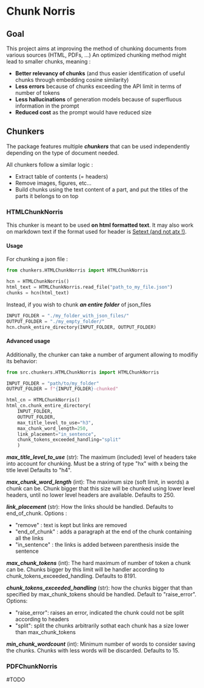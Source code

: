 # Chunk Norris

## Goal

This project aims at improving the method of chunking documents from various sources (HTML, PDFs, ...)
An optimized chunking method might lead to smaller chunks, meaning :
- **Better relevancy of chunks** (and thus easier identification of useful chunks through embedding cosine similarity)
- **Less errors** because of chunks exceeding the API limit in terms of number of tokens
- **Less hallucinations** of generation models because of superfluous information in the prompt
- **Reduced cost** as the prompt would have reduced size

## Chunkers

The package features multiple ***chunkers*** that can be used independently depending on the type of document needed.

All chunkers follow a similar logic :
- Extract table of contents (= headers)
- Remove images, figures, etc...
- Build chunks using the text content of a part, and put the titles of the parts it belongs to on top

### HTMLChunkNorris

This chunker is meant to be used **on html formatted text**. It may also work on markdown text if the format used for header is [Setext (and not atx !)](https://golem.ph.utexas.edu/~distler/maruku/markdown_syntax.html#header).

#### Usage

For chunking a json file :

```py
from chunkers.HTMLChunkNorris import HTMLChunkNorris

hcn = HTMLChunkNorris()
html_text = HTMLChunkNorris.read_file("path_to_my_file.json")
chunks = hcn(html_text)
```

Instead, if you wish to chunk ***an entire folder*** of json_files
```py
INPUT_FOLDER = "./my_folder_with_json_files/"
OUTPUT_FOLDER = "./my_empty_folder/"
hcn.chunk_entire_directory(INPUT_FOLDER, OUTPUT_FOLDER)
```

#### Advanced usage

Additionally, the chunker can take a number of argument allowing to modifiy its behavior:

```py
from src.chunkers.HTMLChunkNorris import HTMLChunkNorris

INPUT_FOLDER = "path/to/my_folder"
OUTPUT_FOLDER = f"{INPUT_FOLDER}-chunked"

html_cn = HTMLChunkNorris()
html_cn.chunk_entire_directory(
    INPUT_FOLDER,
    OUTPUT_FOLDER,
    max_title_level_to_use="h3",
    max_chunk_word_length=250,
    link_placement="in_sentence",
    chunk_tokens_exceeded_handling="split"
    )
```

***max_title_level_to_use*** 
(str): The maximum (included) level of headers take into account for chunking. Must be a string of type "hx" with x being the title level Defaults to "h4".

***max_chunk_word_length***
(int): The maximum size (soft limit, in words) a chunk can be. Chunk bigger that this size will be chunked using lower level headers, until no lower level headers are available. Defaults to 250.

***link_placement***
(str): How the links should be handled. Defaults to end_of_chunk.
Options :
- "remove" : text is kept but links are removed
- "end_of_chunk" : adds a paragraph at the end of the chunk containing all the links
- "in_sentence" : the links is added between parenthesis inside the sentence

***max_chunk_tokens***
(int): The hard maximum of number of token a chunk can be. Chunks bigger by this limit will be handler according to chunk_tokens_exceeded_handling. Defaults to 8191. 

***chunk_tokens_exceeded_handling***
(str): how the chunks bigger that than specified by max_chunk_tokens should be handled. Default to "raise_error".
Options: 
- "raise_error": raises an error, indicated the chunk could not be split according to headers
- "split": split the chunks arbitrarily sothat each chunk has a size lower than max_chunk_tokens

***min_chunk_wordcount***
(int): Minimum number of words to consider saving the chunks. Chunks with less words will be discarded. Defaults to 15.

### PDFChunkNorris

#TODO